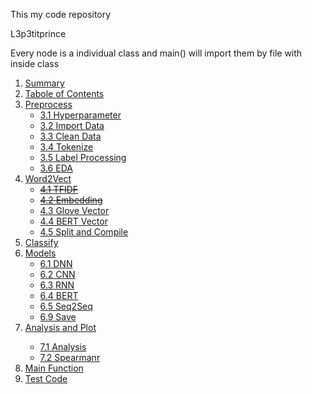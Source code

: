 This my code repository

L3p3titprince

Every node is a individual class and main() will import them by file with inside class




<ol>
    <li><a href="#1.Summary">Summary</a></li>
    <li><a href="#2.Tabole of Contents">Tabole of Contents</a></li>
    <li><a href="#3.Preprocess">Preprocess</a>
    <ul>
        <li><a href="#3.1 Hyperparameter">3.1 Hyperparameter</a></li>
        <li><a href="#3.2 Import Data">3.2 Import Data</a></li>
        <li><a href="#3.3 Clean Data">3.3 Clean Data</a></li> 
        <li><a href="#3.4 Tokenize">3.4 Tokenize</a></li> 
        <li><a href="#3.5 Label Processing">3.5 Label Processing</a></li>  
        <li><a href="#3.6 EDA">3.6 EDA</a></li>  
    </ul>
    </li>
    <li><a href="#4.Word2Vect">Word2Vect</a>
    <ul>
        <li><del><a href="#TFIDF">4.1 TFIDF</a></del></li>
        <li><del><a href="#Embedding">4.2 Embedding</a></del></li>
        <li><a href="#Glove Vector">4.3 Glove Vector</a></li>
        <li><a href="#BERT Vector">4.4 BERT Vector</a></li> 
        <li><a href="#Split and Compile">4.5 Split and Compile</a></li> 
    </ul>
    </li>
    <li><a href="#5.Classify">Classify</a></li>
    <li><a href="#6.Models">Models</a>
    <ul>
        <li><a href="#6.1 DNN">6.1 DNN</a></li>
        <li><a href="#6.2 CNN">6.2 CNN</a></li>
        <li><a href="#6.3 RNN">6.3 RNN</a></li>
        <li><a href="#6.4 BERT">6.4 BERT</a></li>
        <li><a href="#6.5 Seq2Seq">6.5 Seq2Seq</a></li>
        <li><a href="#6.9 Save">6.9 Save</a></li>
    </ul>
    </li>
    <li><a href="#7.Analysis and Plot">Analysis and Plot</a></li>
    <ul>
        <li><a href="#7.1 Analysis">7.1 Analysis</a></li>
        <li><a href="7.2 Spearmanr">7.2 Spearmanr</a></li>
    </ul>
    <li><a href="#8.Main Function">Main Function</a></li>
    <li><a href="#9.Test Code">Test Code</a></li>
</ol>



